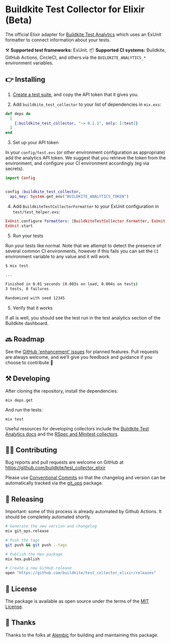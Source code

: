 # Buildkite Test Collector for Elixir (Beta)

The official Elixir adapter for [Buildkite Test Analytics](https://buildkite.com/test-analytics) which uses an ExUnit formatter to connect information about your tests.

⚒ **Supported test frameworks:** ExUnit.
📦 **Supported CI systems:** Buildkite, GitHub Actions, CircleCI, and others via the `BUILDKITE_ANALYTICS_*` environment variables.

## 👉 Installing

1. [Create a test suite](https://buildkite.com/docs/test-analytics), and copy the API token that it gives you.

2. Add `buildkite_test_collector` to your list of dependencies in `mix.exs`:

```elixir
def deps do
  [
    {:buildkite_test_collector, "~> 0.1.1", only: [:test]}
  ]
end
```

3. Set up your API token

In your `config/test.exs` (or other environment configuration as appropriate) add the analytics API token.  We suggest that you retrieve the token from the environment, and configure your CI environment accordingly (eg via secrets).

```elixir
import Config


config :buildkite_test_collector,
  api_key: System.get_env("BUILDKITE_ANALYTICS_TOKEN")
```

4. Add `BuildkiteTestCollectorFormatter` to your ExUnit configuration in
   `test/test_helper.exs`:

```elixir
ExUnit.configure formatters: [BuildkiteTestCollector.Formatter, ExUnit.CLIFormatter]
ExUnit.start
```

5. Run your tests

Run your tests like normal.  Note that we attempt to detect the presence of several common CI environments, however if this fails you can set the `CI` environment variable to any value and it will work.

```sh
$ mix test

...

Finished in 0.01 seconds (0.003s on load, 0.004s on tests)
3 tests, 0 failures

Randomized with seed 12345
```

5. Verify that it works

If all is well, you should see the test run in the test analytics section of the Buildkite dashboard.


## 🔜 Roadmap

See the [GitHub 'enhancement' issues](https://github.com/buildkite/test_collector_elixir/issues?q=is%3Aissue+is%3Aopen+label%3Aenhancement) for planned features. Pull requests are always welcome, and we’ll give you feedback and guidance if you choose to contribute 💚

## ⚒ Developing

After cloning the repository, install the dependencies:

```
mix deps.get
```

And run the tests:

```
mix test
```

Useful resources for developing collectors include the [Buildkite Test Analytics docs](https://buildkite.com/docs/test-analytics) and the [RSpec and Minitest collectors](https://github.com/buildkite/rspec-buildkite-analytics).

## 👩‍💻 Contributing

Bug reports and pull requests are welcome on GitHub at https://github.com/buildkite/test_collector_elixir

Please use [Conventional Commits](https://www.conventionalcommits.org/en/v1.0.0/) so that the changelog and version can be automatically tracked via the [git_ops](https://hex.pm/packages/git_ops) package.

## 🚀 Releasing

Important: some of this process is already automated by Github Actions.  It should be completely automated shortly.

```sh
# Generate the new version and changelog
mix git_ops.release

# Push the tags
git push && git push --tags

# Publish the Hex package
mix hex.publish

# Create a new GitHub release
open "https://github.com/buildkite/test_collector_elixir/releases"
```

## 📜 License

The package is available as open source under the terms of the [MIT License](https://opensource.org/licenses/MIT).

## 🤙 Thanks

Thanks to the folks at [Alembic](https://alembic.com.au/) for building and maintaining this package.
